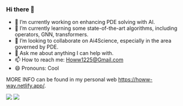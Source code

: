 ### Hi there 👋


<!-- **Howw-Way/Howw-Way** is a ✨ _special_ ✨ repository because its `README.md` (this file) appears on your GitHub profile.

Here are some ideas to get you started: -->

- 🔭 I’m currently working on enhancing PDE solving with AI. 
- 🌱 I’m currently learning some state-of-the-art algorithms, including operators, GNN, transformers.
- 👯 I’m looking to collaborate on Ai4Science, especially in the area governed by PDE.
- 💬 Ask me about anything I can help with.
- 📫 How to reach me: Howw1225@Gmail.com
- 😄 Pronouns: Cool

MORE INFO can be found in my personal web https://howw-way.netlify.app/.

<!--  GitHub stats -->
<!-- <img src="https://github-readme-stats.vercel.app/api?username=Howw-Way&show_icons=true&theme=dark"/> -->


<!-- Most used languages -->
<img src="https://github-readme-stats.vercel.app/api/top-langs?username=Howw-Way&layout=compact&theme=dark"/>

<!-- Total contributions and streaks -->
<img src="https://github-readme-streak-stats.herokuapp.com/?user=Howw-Way&theme=dark"/>

<!-- GitHub repository -->
<!-- <img src="https://github-readme-stats.vercel.app/api/pin/?username=Howw-Way&repo=Lecture-and-notes&theme=dark"/> -->

